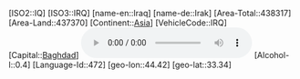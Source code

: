 ﻿---
location: [33.34,44.42]
type: Country
tags:
- geo/Country

SpocWebEntityId: 26927
isDeleted: false
confidential: public

---
[ISO2::IQ]
[ISO3::IRQ]
[name-en::Iraq]
[name-de::Irak]
[Area-Total::438317]
[Area-Land::437370]
[Continent::[Asia](geo/Continent/Asia.md)]
[VehicleCode::IRQ]
[Capital::[Baghdad](geo/Continent/Asia/Iraq/Baghdad.md)]
![Anthem-Iraq](xLarge/National-Anthem/Anthem-Iraq.mp3)
[Alcohol-l::0.4]
[Language-Id::472]
[geo-lon::44.42]
[geo-lat::33.34]

